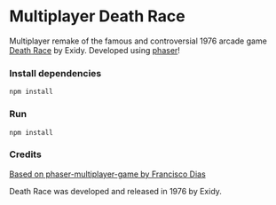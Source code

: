 Multiplayer Death Race
===

Multiplayer remake of the famous and controversial 1976 arcade game [Death Race](https://en.wikipedia.org/wiki/Death_Race_(1976_video_game)) by Exidy. Developed using [phaser](http://phaser.io/)!



### Install dependencies
```
npm install
```

### Run
```
npm install
```

### Credits

[Based on phaser-multiplayer-game by Francisco Dias](https://github.com/fbaiodias/phaser-multiplayer-game)

Death Race was developed and released in 1976 by Exidy.
